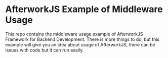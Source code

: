 # AfterworkJS Example of Middleware Usage
This repo contains the middleware usage example of AfterworkJS Framework for Backend Development.
There is more things to do, but this example will give you an idea about usage of AfterworkJS, there can be issues with code but it can run easily.